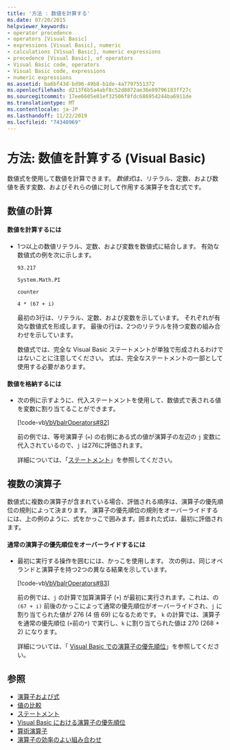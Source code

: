 ```yaml
---
title: '方法 : 数値を計算する'
ms.date: 07/20/2015
helpviewer_keywords:
- operator precedence
- operators [Visual Basic]
- expressions [Visual Basic], numeric
- calculations [Visual Basic], numeric expressions
- precedence [Visual Basic], of operators
- Visual Basic code, operators
- Visual Basic code, expressions
- numeric expressions
ms.assetid: ba6bf43d-bd96-49b8-b1de-4a7797551372
ms.openlocfilehash: d213f6b5a4abf8c52d8872ae36e89796183ff27c
ms.sourcegitcommit: 17ee6605e01ef32506f8fdc686954244ba6911de
ms.translationtype: MT
ms.contentlocale: ja-JP
ms.lasthandoff: 11/22/2019
ms.locfileid: "74348969"
---
```

# <a name="how-to-calculate-numeric-values-visual-basic"></a>方法: 数値を計算する (Visual Basic)
数値式を使用して数値を計算できます。 *数値式*は、リテラル、定数、および数値を表す変数、およびそれらの値に対して作用する演算子を含む式です。  
  
## <a name="calculating-numeric-values"></a>数値の計算  
  
#### <a name="to-calculate-a-numeric-value"></a>数値を計算するには  
  
- 1つ以上の数値リテラル、定数、および変数を数値式に結合します。 有効な数値式の例を次に示します。  
  
     `93.217`  
  
     `System.Math.PI`  
  
     `counter`  
  
     `4 * (67 + i)`  
  
     最初の3行は、リテラル、定数、および変数を示しています。 それぞれが有効な数値式を形成します。 最後の行は、2つのリテラルを持つ変数の組み合わせを示しています。  
  
     数値式では、完全な Visual Basic ステートメントが単独で形成されるわけではないことに注意してください。 式は、完全なステートメントの一部として使用する必要があります。  
  
#### <a name="to-store-a-numeric-value"></a>数値を格納するには  
  
- 次の例に示すように、代入ステートメントを使用して、数値式で表される値を変数に割り当てることができます。  
  
     [!code-vb[VbVbalrOperators#82](~/samples/snippets/visualbasic/VS_Snippets_VBCSharp/VbVbalrOperators/VB/Class1.vb#82)]  
  
     前の例では、等号演算子 (`=`) の右側にある式の値が演算子の左辺の `j` 変数に代入されているので、`j` は276に評価されます。  
  
     詳細については、「[ステートメント](../../../../visual-basic/language-reference/statements/index.md)」を参照してください。  
  
## <a name="multiple-operators"></a>複数の演算子  
 数値式に複数の演算子が含まれている場合、評価される順序は、演算子の優先順位の規則によって決まります。 演算子の優先順位の規則をオーバーライドするには、上の例のように、式をかっこで囲みます。囲まれた式は、最初に評価されます。  
  
#### <a name="to-override-normal-operator-precedence"></a>通常の演算子の優先順位をオーバーライドするには  
  
- 最初に実行する操作を囲むには、かっこを使用します。 次の例は、同じオペランドと演算子を持つ2つの異なる結果を示しています。  
  
     [!code-vb[VbVbalrOperators#83](~/samples/snippets/visualbasic/VS_Snippets_VBCSharp/VbVbalrOperators/VB/Class1.vb#83)]  
  
     前の例では、`j` の計算で加算演算子 (`+`) が最初に実行されます。これは、の `(67 + i)` 前後のかっこによって通常の優先順位がオーバーライドされ、`j` に割り当てられた値が 276 (4 倍 69) になるためです。 `k` の計算では、演算子を通常の優先順位 (`+`前の`*`) で実行し、`k` に割り当てられた値は 270 (268 + 2) になります。  
  
     詳細については、「 [Visual Basic での演算子の優先順位](../../../../visual-basic/language-reference/operators/operator-precedence.md)」を参照してください。  
  
## <a name="see-also"></a>参照

- [演算子および式](../../../../visual-basic/programming-guide/language-features/operators-and-expressions/index.md)
- [値の比較](../../../../visual-basic/programming-guide/language-features/operators-and-expressions/value-comparisons.md)
- [ステートメント](../../../../visual-basic/language-reference/statements/index.md)
- [Visual Basic における演算子の優先順位](../../../../visual-basic/language-reference/operators/operator-precedence.md)
- [算術演算子](../../../../visual-basic/language-reference/operators/arithmetic-operators.md)
- [演算子の効率のよい組み合わせ](../../../../visual-basic/programming-guide/language-features/operators-and-expressions/efficient-combination-of-operators.md)
